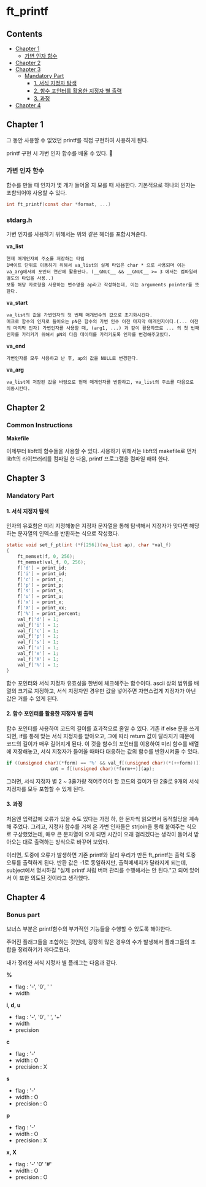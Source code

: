 # ft_printf

## Contents
- [Chapter 1](#Chapter-1)
	- [가변 인자 함수](#가변-인자-함수)
- [Chapter 2](#Chapter-2)
- [Chapter 3](#Chapter-3)
	- [Mandatory Part](#Mandatory-Part)
		- [1. 서식 지정자 탐색](#1.-서식-지정자-탐색)
		- [2. 함수 포인터를 활용한 지정자 별 출력](#2.-함수-포인터를-활용한-지정자-별-출력)
		- [3. 과정](#3.-과정)
- [Chapter 4](#Chapter-4)

## Chapter 1

그 동안 사용할 수 없었던 printf를 직접 구현하여 사용하게 된다.

printf 구현 시 가변 인자 함수를 배울 수 있다.

### 가변 인자 함수

함수를 만들 때 인자가 몇 개가 들어올 지 모를 때 사용한다. 기본적으로 하나의 인자는 포함되어야 사용할 수 있다.

```C
int	ft_printf(const char *format, ...)
```

### stdarg.h

가변 인자를 사용하기 위해서는 위와 같은 헤더를 포함시켜준다.

**va_list**

	현재 매개인자의 주소를 저장하는 타입
	1바이트 단위로 이동하기 위해서 va_list의 실제 타입은 char * 으로 사용되며 이는 va_arg에서의 포인터 연산에 활용된다. (__GNUC__ && __GNUC__ >= 3 에서는 컴파일러 별도의 타입을 사용..)
	보통 해당 자료형을 사용하는 변수명을 ap라고 작성하는데, 이는 arguments pointer를 뜻한다.

**va_start**

	va_list의 값을 가변인자의 첫 번째 매개변수의 값으로 초기화시킨다.
	매크로 함수의 인자로 들어오는 pN은 함수의 가변 인수 이전 마지막 매개인자이다.(... 이전의 마지막 인자) 가변인자를 사용할 때, (arg1, ...) 과 같이 활용하므로 ... 의 첫 번째 인자를 가리키기 위해서 pN의 다음 데이터를 가리키도록 인자를 변경해주고있다.

**va_end**

	가변인자를 모두 사용하고 난 후, ap의 값을 NULL로 변경한다.

**va_arg**

	va_list에 저장된 값을 바탕으로 현재 매개인자를 반환하고, va_list의 주소를 다음으로 이동시킨다.

## Chapter 2

### Common Instructions

**Makefile**

이제부터 libft의 함수들을 사용할 수 있다. 사용하기 위해서는 libft의 makefile로 먼저 libft의 라이브러리를 컴파일 한 다음, printf 프로그램을 컴파일 해야 한다.

## Chapter 3

### Mandatory Part

#### 1. 서식 지정자 탐색

인자의 유효함은 미리 지정해놓은 지정자 문자열을 통해 탐색해서 지정자가 맞다면 해당하는 문자열의 인덱스를 반환하는 식으로 작성했다.
```C
static void	set_f_pt(int (*f[256])(va_list ap), char *val_f)
{
	ft_memset(f, 0, 256);
	ft_memset(val_f, 0, 256);
	f['d'] = print_id;
	f['i'] = print_id;
	f['c'] = print_c;
	f['p'] = print_p;
	f['s'] = print_s;
	f['u'] = print_u;
	f['x'] = print_x;
	f['X'] = print_xx;
	f['%'] = print_percent;
	val_f['d'] = 1;
	val_f['i'] = 1;
	val_f['c'] = 1;
	val_f['p'] = 1;
	val_f['s'] = 1;
	val_f['u'] = 1;
	val_f['x'] = 1;
	val_f['X'] = 1;
	val_f['%'] = 1;
}
```
함수 포인터와 서식 지정자 유효성을 한번에 체크해주는 함수이다. ascii 상의 범위를 배열의 크기로 지정하고, 서식 지정자인 경우만 값을 넣어주면 자연스럽게 지정자가 아닌 값은 거를 수 있게 된다.

#### 2. 함수 포인터를 활용한 지정자 별 출력

함수 포인터를 사용하여 코드의 길이를 효과적으로 줄일 수 있다. 기존 if else 문을 쓰게 되면, if를 통해 맞는 서식 지정자를 받아오고, 그에 따라 return 값이 달라지기 때문에 코드의 길이가 매우 길어지게 된다. 이 것을 함수의 포인터를 이용하여 미리 함수를 배열에 저장해놓고, 서식 지정자가 들어올 때마다 대응하는 값의 함수를 반환시켜줄 수 있다.
```C
if ((unsigned char)(*form) == '%' && val_f[(unsigned char)(*(++form))])
				cnt = f[(unsigned char)(*form++)](ap);
```
그러면, 서식 지정자 별 2 ~ 3줄가량 적어주어야 할 코드의 길이가 단 2줄로 9개의 서식 지정자를 모두 포함할 수 있게 된다.

#### 3. 과정

처음엔 입력값에 오류가 있을 수도 있다는 가정 하, 한 문자씩 읽으면서 동적할당을 계속 해 주었다. 그리고, 지정자 함수를 거쳐 온 가변 인자들은 strjoin을 통해 붙여주는 식으로 구상했었는데, 매우 큰 문자열이 오게 되면 시간이 오래 걸리겠다는 생각이 들어서 받아오는 대로 출력하는 방식으로 바꾸어 보았다.

이러면, 도중에 오류가 발생하면 기존 printf와 달리 우리가 만든 ft_printf는 출력 도중 오류를 출력하게 된다. 반환 값은 -1로 동일하지만, 출력메세지가 달라지게 되는데, subject에서 명시하길 "실제 printf 처럼 버퍼 관리를 수행해서는 안 된다."고 되어 있어서 이 또한 의도된 것이라고 생각했다.

## Chapter 4

### Bonus part

보너스 부분은 printf함수의 부가적인 기능들을 수행할 수 있도록 해야한다.

주어진 플래그들을 조합하는 것인데, 굉장히 많은 경우의 수가 발생해서 플래그들의 조합을 정리하기가 까다로웠다.

내가 정리한 서식 지정자 별 플래그는 다음과 같다.

**%**

- flag : '-', '0', ' '
- width

**i, d, u**

- flag : '-', '0', ' ', '+'
- width
- precision

**c**

- flag : '-'
- width : O
- precision : X

**s**

- flag : '-'
- width : O
- precision : O

**p**

- flag : '-'
- width : O
- precision : X

**x, X**

- flag : '-' '0' '#'
- width : O
- precision : O
